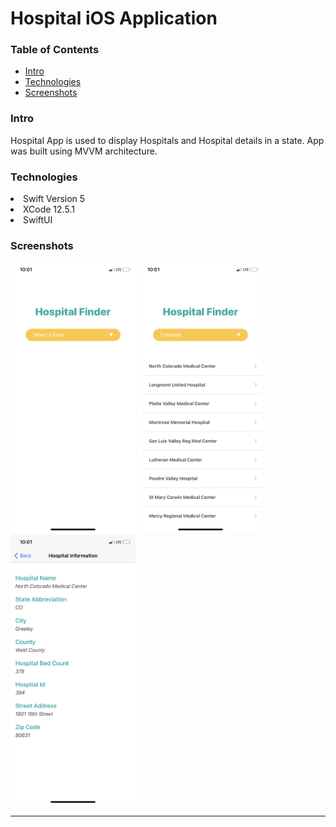 # Hospital iOS Application

### Table of Contents
* [Intro](#Intro)
* [Technologies](#technologies)
* [Screenshots](#screenshots)


### Intro
Hospital App is used to display Hospitals and Hospital details in a state. App was built using MVVM architecture.
    
### Technologies
  <li> Swift Version 5
  <li> XCode 12.5.1
  <li> SwiftUI
   
### Screenshots

    
<p float="left">
  <img src="./Screenshots/hospitalView.PNG" width="200" />
  <img src="./Screenshots/hospitalRow.PNG" width="200" /> 
  <img src="./Screenshots/hospitalDetail.PNG" width="200" />
</p>
 </ol>
 
   
 
   
 ---

